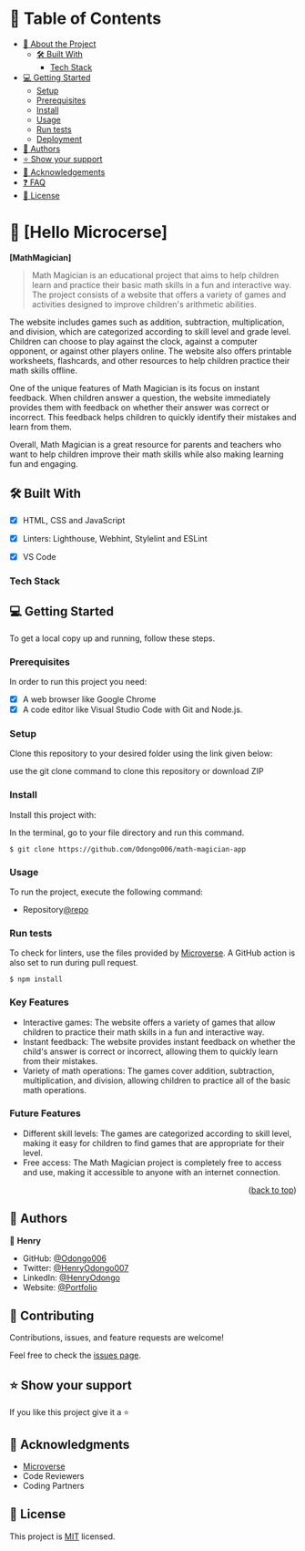 <!-- TABLE OF CONTENTS -->

# 📗 Table of Contents

- [📖 About the Project](#about-project)
  - [🛠 Built With](#built-with)
    - [Tech Stack](#tech-stack)
- [💻 Getting Started](#getting-started)
  - [Setup](#setup)
  - [Prerequisites](#prerequisites)
  - [Install](#install)
  - [Usage](#usage)
  - [Run tests](#run-tests)
  - [Deployment](#triangular_flag_on_post-deployment)
- [👥 Authors](#authors)
- [⭐️ Show your support](#support)
- [🙏 Acknowledgements](#acknowledgements)
- [❓ FAQ](#faq)
- [📝 License](#license)

<!-- PROJECT DESCRIPTION -->

# 📖 [Hello Microcerse] <a name="about-project"></a>

**[MathMagician]**

> Math Magician is an educational project that aims to help children learn and practice their basic math skills in a fun and interactive way. The project consists of a website that offers a variety of games and activities designed to improve children's arithmetic abilities.

The website includes games such as addition, subtraction, multiplication, and division, which are categorized according to skill level and grade level. Children can choose to play against the clock, against a computer opponent, or against other players online. The website also offers printable worksheets, flashcards, and other resources to help children practice their math skills offline.

One of the unique features of Math Magician is its focus on instant feedback. When children answer a question, the website immediately provides them with feedback on whether their answer was correct or incorrect. This feedback helps children to quickly identify their mistakes and learn from them.

Overall, Math Magician is a great resource for parents and teachers who want to help children improve their math skills while also making learning fun and engaging.

## 🛠 Built With <a name="built-with"></a>
- [x] HTML, CSS and JavaScript
- [x] Linters: Lighthouse, Webhint, Stylelint and ESLint
- [x] VS Code


### Tech Stack <a name="tech-stack"></a>

<!-- GETTING STARTED -->

## 💻 Getting Started <a name="getting-started"></a>

To get a local copy up and running, follow these steps.

### Prerequisites

In order to run this project you need:
- [x] A web browser like Google Chrome
- [x] A code editor like Visual Studio Code with Git and Node.js.

### Setup

Clone this repository to your desired folder using the link given below:

use the git clone command to clone this repository or download ZIP

### Install

Install this project with:

In the terminal, go to your file directory and run this command.

```
$ git clone https://github.com/Odongo006/math-magician-app
```
### Usage

To run the project, execute the following command: 
- Repository[@repo](https://github.com/Odongo006/math-magician-app)






### Run tests

To check for linters, use the files provided by [Microverse](https://github.com/microverseinc/linters-config). A GitHub action is also set to run during pull request.
```
$ npm install
```

### Key Features
- Interactive games: The website offers a variety of games that allow children to practice their math skills in a fun and interactive way.
- Instant feedback: The website provides instant feedback on whether the child's answer is correct or incorrect, allowing them to quickly learn from their mistakes.
- Variety of math operations: The games cover addition, subtraction, multiplication, and division, allowing children to practice all of the basic math operations.

### Future Features

- Different skill levels: The games are categorized according to skill level, making it easy for children to find games that are appropriate for their level.
- Free access: The Math Magician project is completely free to access and use, making it accessible to anyone with an internet connection.

<p align="right">(<a href="#readme-top">back to top</a>)</p>

<!-- AUTHORS -->

## 👥 Authors <a name="authors"></a>

👤 **Henry**

- GitHub: [@Odongo006](https://github.com/Odongo006)
- Twitter: [@HenryOdongo007](https://twitter.com/HenryOdongo007)
- LinkedIn: [@HenryOdongo](https://www.linkedin.com/in/henry-odongo-91b830182/)
- Website: [@Portfolio](https://odongo006.github.io/My-Portfolio-Project/)

<!-- CONTRIBUTING -->

## 🤝 Contributing <a name="contributing "></a>

Contributions, issues, and feature requests are welcome!

Feel free to check the [issues page](https://github.com/Odongo006/issues).


<!-- SUPPORT -->

## ⭐️ Show your support <a name="support"></a>

If you like this project give it a ⭐️


<!-- ACKNOWLEDGEMENTS -->

## 🙏 Acknowledgments <a name="acknowledgements"></a>

- [Microverse](https://www.microverse.org/)
- Code Reviewers
- Coding Partners

<!-- LICENSE -->

## 📝 License <a name="license"></a>

This project is [MIT](./MIT.md) licensed.
